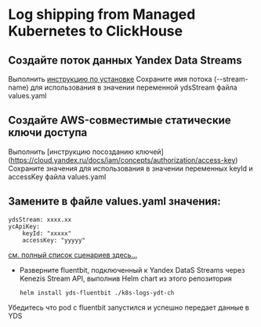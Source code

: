 # Log shipping from Managed Kubernetes to ClickHouse
## Создайте поток данных Yandex Data Streams
Выполнить [инструкцию по установке](https://cloud.yandex.ru/docs/data-streams/quickstart/create-stream)
Сохраните имя потока (--stream-name) для использования в значении переменной  ydsStream файла values.yaml

## Создайте AWS-совместимые статические ключи доступа
Выполнить [инструкцию посозданию ключей] (https://cloud.yandex.ru/docs/iam/concepts/authorization/access-key)
Сохраните значения для использования в значении переменных keyId и accessKey файла values.yaml

## Замените в файле values.yaml значения: 
  ```
  ydsStream: xxxx.xx 
  ycApiKey:
      keyId: "xxxxx"
      accessKey: "yyyyy"
  ```
[см. полный список сценариев здесь... ](https://github.com/yandex-cloud/yc-architect-solution-library/tree/main/demos)

* Разверните fluentbit, подключенный к Yandex DataS Streams через Kenezis Stream API, выполнив Helm chart из этого репозитория 
  ```
  helm install yds-fluentbit ./k8s-logs-ydt-ch
  ```
Убедитесь что pod с  fluentbit запустился и успешно передает данные в YDS
